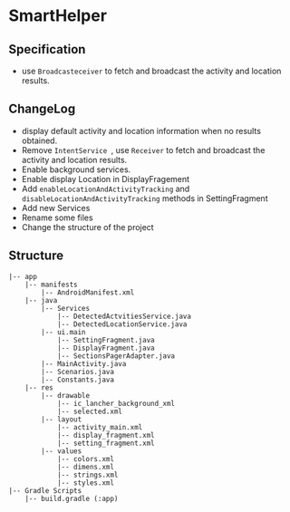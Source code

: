 # SmartHelper

## Specification

* use `Broadcasteceiver` to fetch and broadcast the activity and location results.


## ChangeLog
* display default activity and location information when no results obtained.
* Remove `IntentService	`, use `Receiver` to fetch and broadcast the activity and location results.
* Enable background services.
* Enable display Location in DisplayFragement
* Add `enableLocationAndActivityTracking` and `disableLocationAndActivityTracking` methods in SettingFragment
* Add new Services
* Rename some files
* Change the structure of the project

## Structure
```
|-- app
    |-- manifests
        |-- AndroidManifest.xml
    |-- java
        |-- Services
            |-- DetectedActvitiesService.java
            |-- DetectedLocationService.java
        |-- ui.main
            |-- SettingFragment.java
            |-- DisplayFragment.java
            |-- SectionsPagerAdapter.java
        |-- MainActivity.java
        |-- Scenarios.java
        |-- Constants.java
    |-- res
        |-- drawable
            |-- ic_lancher_background_xml
            |-- selected.xml
        |-- layout
            |-- activity_main.xml
            |-- display_fragment.xml
            |-- setting_fragment.xml
        |-- values
            |-- colors.xml
            |-- dimens.xml
            |-- strings.xml
            |-- styles.xml
|-- Gradle Scripts
    |-- build.gradle (:app)
```                       
